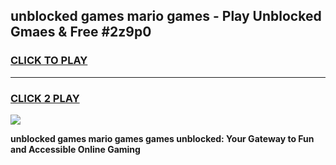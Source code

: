 
## unblocked games mario games - Play Unblocked Gmaes & Free #2z9p0
<h3>
<a href="https://news.freeplayer.one?title=unblocked_games_mario_games&ref=26F">CLICK TO PLAY</a></h3>
<hr>

<h3>
<a href="https://news.freeplayer.one?title=unblocked_games_mario_games&ref=26F">CLICK 2 PLAY</a>
  
</h3>

<a href="https://news.freeplayer.one?title=unblocked_games_mario_games&ref=26F/"><img src="https://clearcache.store/games.png"></a>


**unblocked games mario games games unblocked: Your Gateway to Fun and Accessible Online Gaming**
